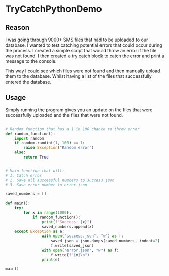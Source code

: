 # TryCatchPythonDemo

## Reason

I was going through 9000+ SMS files that had to be uploaded to our database. I wanted to test catching potential errors that could occur during the process. I created a simple script that would throw an error if the file was not found. I then created a try catch block to catch the error and print a message to the console.

This way I could see which files were not found and then manually upload them to the database. Whilst having a list of the files that successfully entered the database.

## Usage

Simply running the program gives you an update on the files that were successfully uploaded and the files that were not found.

```python

# Random function that has a 1 in 100 chance to throw error
def random_function():
    import random
    if random.randint(1, 100) == 1:
        raise Exception("Random error")
    else:
        return True


# Main function that will:
# 1. Catch error
# 2. Save all successful numbers to success.json
# 3. Save error number to error.json

saved_numbers = []

def main():
    try:
        for x in range(1000):
            if random_function():
                print(f"Success: {x}")
                saved_numbers.append(x)
    except Exception as e:
                with open("success.json", "w") as f:
                    saved_json = json.dumps(saved_numbers, indent=2)
                    f.write(saved_json)
                with open("error.json", "w") as f:
                    f.write(f"{x}\n")
                print(e)

main()
```
